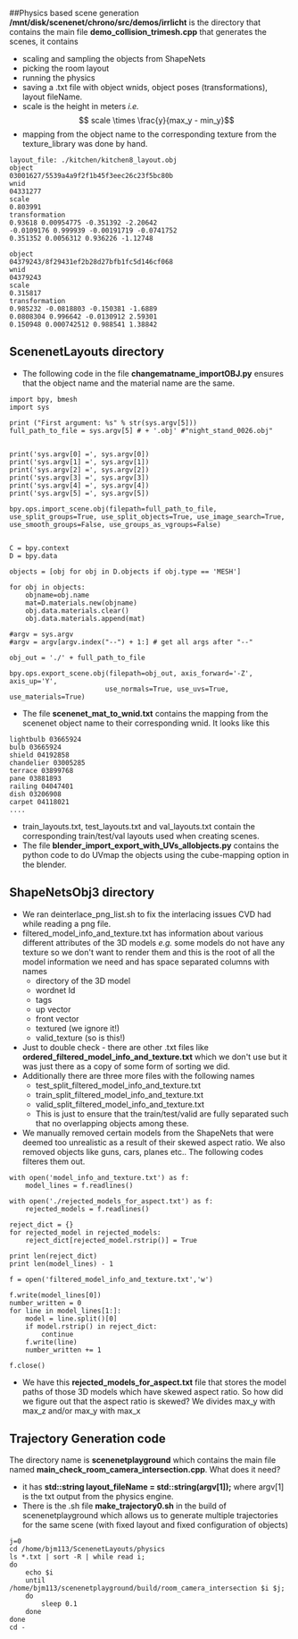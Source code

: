 ##Physics based scene generation
**/mnt/disk/scenenet/chrono/src/demos/irrlicht** is the directory that contains the main file **demo_collision_trimesh.cpp** that generates the scenes, it contains 

- scaling and sampling the objects from ShapeNets
- picking the room layout 
- running the physics 
- saving a .txt file with object wnids, object poses (transformations), layout fileName.
- scale is the height in meters *i.e.* $$ scale \times \frac{y}{max_y - min_y}$$
- mapping from the object name to the corresponding texture from the texture_library was done by hand.

```
layout_file: ./kitchen/kitchen8_layout.obj
object
03001627/5539a4a9f2f1b45f3eec26c23f5bc80b
wnid
04331277
scale
0.803991
transformation
0.93618 0.00954775 -0.351392 -2.20642
-0.0109176 0.999939 -0.00191719 -0.0741752
0.351352 0.0056312 0.936226 -1.12748

object
04379243/8f29431ef2b28d27bfb1fc5d146cf068
wnid
04379243
scale
0.315817
transformation
0.985232 -0.0818803 -0.150381 -1.6889
0.0808304 0.996642 -0.0130912 2.59301
0.150948 0.000742512 0.988541 1.38842

```
## ScenenetLayouts directory
- The following code in the file **changematname_importOBJ.py** ensures that the object name and the material name are the same.
```
import bpy, bmesh
import sys

print ("First argument: %s" % str(sys.argv[5]))
full_path_to_file = sys.argv[5] # + '.obj' #"night_stand_0026.obj"


print('sys.argv[0] =', sys.argv[0])
print('sys.argv[1] =', sys.argv[1])
print('sys.argv[2] =', sys.argv[2])
print('sys.argv[3] =', sys.argv[3])
print('sys.argv[4] =', sys.argv[4])
print('sys.argv[5] =', sys.argv[5])

bpy.ops.import_scene.obj(filepath=full_path_to_file, use_split_groups=True, use_split_objects=True, use_image_search=True, use_smooth_groups=False, use_groups_as_vgroups=False)


C = bpy.context
D = bpy.data

objects = [obj for obj in D.objects if obj.type == 'MESH']

for obj in objects:
    objname=obj.name
    mat=D.materials.new(objname)
    obj.data.materials.clear()
    obj.data.materials.append(mat)

#argv = sys.argv
#argv = argv[argv.index("--") + 1:] # get all args after "--"

obj_out = './' + full_path_to_file

bpy.ops.export_scene.obj(filepath=obj_out, axis_forward='-Z', axis_up='Y',
                        use_normals=True, use_uvs=True, use_materials=True)
```
- The file **scenenet_mat_to_wnid.txt** contains the mapping from the scenenet object name to their corresponding wnid. It looks like this
```
lightbulb 03665924
bulb 03665924
shield 04192858
chandelier 03005285
terrace 03899768
pane 03881893
railing 04047401
dish 03206908
carpet 04118021
....
```

- train_layouts.txt, test_layouts.txt and val_layouts.txt contain the corresponding train/test/val layouts used when creating scenes.
- The file **blender_import_export_with_UVs_allobjects.py** contains the python code to do UVmap the objects using the cube-mapping option in the blender.

## ShapeNetsObj3 directory
- We ran deinterlace_png_list.sh to fix the interlacing issues CVD had while reading a png file. 
- filtered_model_info_and_texture.txt has information about various different attributes of the 3D models *e.g.* some models do not have any texture so we don't want to render them and this is the root of all the model information we need and has space separated columns with names 
	- directory of the 3D model 
	- wordnet Id
	- tags 
	- up vector
	- front vector 
	- textured (we ignore it!) 
	- valid_texture (so is this!)
- Just to double check - there are other .txt files like **ordered_filtered_model_info_and_texture.txt** which we don't use but it was just there as a copy of some form of sorting we did.
- Additionally there are three more files with the following names 
 	- test_split_filtered_model_info_and_texture.txt
 	- train_split_filtered_model_info_and_texture.txt
 	- valid_split_filtered_model_info_and_texture.txt
 	- This is just to ensure that the train/test/valid are fully separated such that no overlapping objects among these.
- We manually removed certain models from the ShapeNets that were deemed too unrealistic as a result of their skewed aspect ratio. We also removed objects like guns, cars, planes etc.. The following codes filteres them out.

```
with open('model_info_and_texture.txt') as f:
    model_lines = f.readlines()

with open('./rejected_models_for_aspect.txt') as f:
    rejected_models = f.readlines()

reject_dict = {}
for rejected_model in rejected_models:
    reject_dict[rejected_model.rstrip()] = True

print len(reject_dict)
print len(model_lines) - 1

f = open('filtered_model_info_and_texture.txt','w')

f.write(model_lines[0])
number_written = 0
for line in model_lines[1:]:
    model = line.split()[0]
    if model.rstrip() in reject_dict:
        continue
    f.write(line)
    number_written += 1

f.close()
```
- We have this **rejected_models_for_aspect.txt** file that stores the model paths of those 3D models which have skewed aspect ratio. So how did we figure out that the aspect ratio is skewed? We divides max_y with max_z and/or max_y with max_x 
 
## Trajectory Generation code

The directory name is **scenenetplayground** which contains the main file named **main_check_room_camera_intersection.cpp**. What does it need? 

- it has **std::string layout_fileName = std::string(argv[1]);**  where argv[1] is the txt output from the physics engine.
- There is the .sh file **make_trajectory0.sh** in the build of scenenetplayground which allows us to generate multiple trajectories for the same scene (with fixed layout and fixed configuration of objects)

```
j=0
cd /home/bjm113/ScenenetLayouts/physics
ls *.txt | sort -R | while read i;
do
    echo $i
    until /home/bjm113/scenenetplayground/build/room_camera_intersection $i $j;
    do
        sleep 0.1
    done
done
cd -
```

